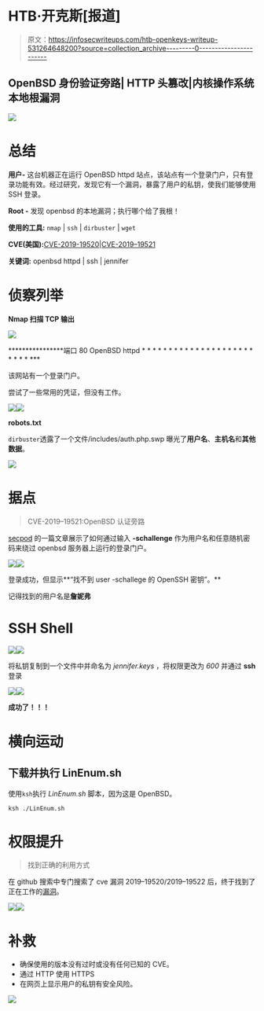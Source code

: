 # HTB·开克斯[报道]

> 原文：<https://infosecwriteups.com/htb-openkeys-writeup-531264648200?source=collection_archive---------0----------------------->

## OpenBSD 身份验证旁路| HTTP 头篡改|内核操作系统本地根漏洞

![](img/e73685fc37030647c6eb61c4261fadf7.png)

# **总结**

**用户-** 这台机器正在运行 OpenBSD httpd 站点，该站点有一个登录门户，只有登录功能有效。经过研究，发现它有一个漏洞，暴露了用户的私钥，使我们能够使用 SSH 登录。

**Root -** 发现 openbsd 的本地漏洞；执行哪个给了我根！

**使用的工具:** `nmap` | `ssh` | `dirbuster` | `wget`

**CVE(美国):**[CVE-2019-19520](https://github.com/bcoles/local-exploits/blob/master/CVE-2019-19520/openbsd-authroot)|[CVE-2019–19521](https://github.com/bcoles/local-exploits/blob/master/CVE-2019-19520/openbsd-authroot)

**关键词:** openbsd httpd | ssh | jennifer

# 侦察列举

**Nmap 扫描 TCP 输出**

![](img/2d836c1d5acc1895b4d62aef91e7c75c.png)

****************端口 80 OpenBSD httpd * * * * * * * * * * * * * * * * * * * * * * * * * ***

该网站有一个登录门户。

尝试了一些常用的凭证，但没有工作。

![](img/ca7d82b07433a33021eefee9156f7641.png)![](img/f0aa907c9773c71661960fa8118d2aaa.png)

**robots.txt**

`dirbuster`透露了一个文件/includes/auth.php.swp 曝光了**用户名**、**主机名**和**其他数据**。

![](img/4b26172a4dd11c981303826ffc8947e4.png)

# 据点

> CVE-2019–19521:OpenBSD 认证旁路

[secpod](https://www.secpod.com/blog/openbsd-authentication-bypass-and-local-privilege-escalation-vulnerabilities/) 的一篇文章展示了如何通过输入 **-schallenge** 作为用户名和任意随机密码来绕过 openbsd 服务器上运行的登录门户。

![](img/42fcf88901a4cadac20c0ef3123d001e.png)![](img/00a911e6cacfb0432a5b1df7b5c821ad.png)

登录成功，但显示**“找不到 user -schallege 的 OpenSSH 密钥”。**

记得找到的用户名是**詹妮弗**

# SSH Shell

![](img/db994b1ad9c6245ea2c3f4dae46f3e31.png)![](img/cafb7cf772360fb5f01ca5b45b4e5588.png)

将私钥复制到一个文件中并命名为 *jennifer.keys* ，将权限更改为 *600* 并通过 **ssh** 登录

![](img/c9e234bc49161f3f0945cd7236927df3.png)![](img/bb81f9c95f6e4d17b8d1132a77ca1544.png)

**成功了！！！**

# 横向运动

## 下载并执行 LinEnum.sh

使用`ksh`执行 *LinEnum.sh* 脚本，因为这是 OpenBSD。

`ksh ./LinEnum.sh`

# 权限提升

> 找到正确的利用方式

在 github 搜索中专门搜索了 cve 漏洞 2019–19520/2019–19522 后，终于找到了正在工作的[漏洞](https://github.com/bcoles/local-exploits/tree/master/CVE-2019-19520)。

![](img/0d2335ac9b4f80d8119fbd3e825ecf29.png)![](img/55542efb0936ca2b21b1abe2efdad95f.png)

# 补救

*   确保使用的版本没有过时或没有任何已知的 CVE。
*   通过 HTTP 使用 HTTPS
*   在网页上显示用户的私钥有安全风险。

![](img/7464be6e99e675c0bbd5b2186f57fe25.png)
